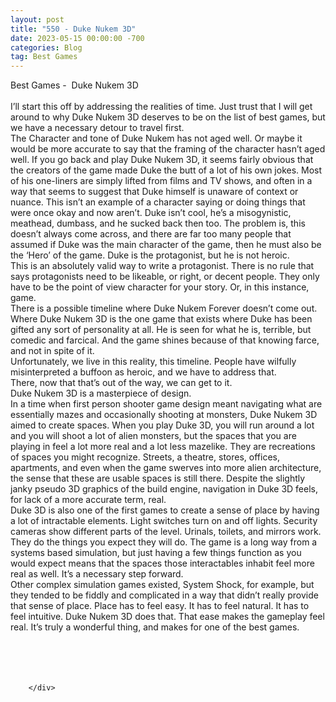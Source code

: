 ```yaml
---
layout: post
title: "550 - Duke Nukem 3D"
date: 2023-05-15 00:00:00 -700
categories: Blog
tag: Best Games
---
```


<div class="blog-content">
				<div class="paragraph"><span><span>Best Games -&nbsp; Duke Nukem 3D</span></span><br><span></span><br><span><span>I&rsquo;ll start this off by addressing the realities of time. Just trust that I will get around to why Duke Nukem 3D deserves to be on the list of best games, but we have a necessary detour to travel first.</span></span><br><span></span><span><span>The Character and tone of Duke Nukem has not aged well. Or maybe it would be more accurate to say that the framing of the character hasn&rsquo;t aged well. If you go back and play Duke Nukem 3D, it seems fairly obvious that the creators of the game made Duke the butt of a lot of his own jokes. Most of his one-liners are simply lifted from films and TV shows, and often in a way that seems to suggest that Duke himself is unaware of context or nuance. This isn&rsquo;t an example of a character saying or doing things that were once okay and now aren&rsquo;t. Duke isn&rsquo;t cool, he&rsquo;s a misogynistic, meathead, dumbass, and he sucked back then too. The problem is, this doesn&rsquo;t always come across, and there are far too many people that assumed if Duke was the main character of the game, then he must also be the &lsquo;Hero&rsquo; of the game. Duke is the protagonist, but he is not heroic.</span></span><br><span></span><span><span>This is an absolutely valid way to write a protagonist. There is no rule that says protagonists need to be likeable, or right, or decent people. They only have to be the point of view character for your story. Or, in this instance, game.</span></span><br><span></span><span><span>There is a possible timeline where Duke Nukem Forever doesn&rsquo;t come out. Where Duke Nukem 3D is the one game that exists where Duke has been gifted any sort of personality at all. He is seen for what he is, terrible, but comedic and farcical. And the game shines because of that knowing farce, and not in spite of it.</span></span><br><span></span><span><span>Unfortunately, we live in this reality, this timeline. People have wilfully misinterpreted a buffoon as heroic, and we have to address that.</span></span><br><span></span><span><span>There, now that that&rsquo;s out of the way, we can get to it.</span></span><br><span></span><span><span>Duke Nukem 3D is a masterpiece of design.</span></span><br><span></span><span><span>In a time when first person shooter game design meant navigating what are essentially mazes and occasionally shooting at monsters, Duke Nukem 3D aimed to create spaces. When you play Duke 3D, you will run around a lot and you will shoot a lot of alien monsters, but the spaces that you are playing in feel a lot more real and a lot less mazelike. They are recreations of spaces you might recognize. Streets, a theatre, stores, offices, apartments, and even when the game swerves into more alien architecture, the sense that these are usable spaces is still there. Despite the slightly janky pseudo 3D graphics of the build engine, navigation in Duke 3D feels, for lack of a more accurate term, real.</span></span><br><span></span><span><span>Duke 3D is also one of the first games to create a sense of place by having a lot of intractable elements. Light switches turn on and off lights. Security cameras show different parts of the level. Urinals, toilets, and mirrors work. They do the things you expect they will do. The game is a long way from a systems based simulation, but just having a few things function as you would expect means that the spaces those interactables inhabit feel more real as well. It&rsquo;s a necessary step forward.</span></span><br><span></span><span><span>Other complex simulation games existed, System Shock, for example, but they tended to be fiddly and complicated in a way that didn&rsquo;t really provide that sense of place. Place has to feel easy. It has to feel natural. It has to feel intuitive. Duke Nukem 3D does that. That ease makes the gameplay feel real. It&rsquo;s truly a wonderful thing, and makes for one of the best games.</span></span><br><span></span><br><br><br>&#8203;</div>

		</div>
        